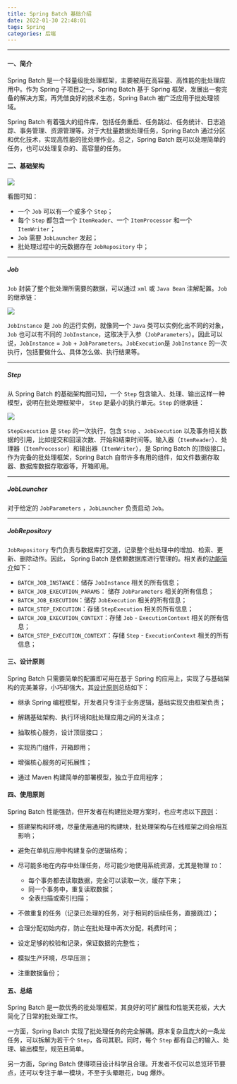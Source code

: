 ```yaml
---
title: Spring Batch 基础介绍
date: 2022-01-30 22:48:01
tags: Spring
categories: 后端
---
```


-----

#### 一、简介

Spring Batch 是一个轻量级批处理框架，主要被用在高容量、高性能的批处理应用中。作为 Spring 子项目之一，Spring Batch 基于 Spring 框架，发展出一套完备的解决方案，再凭借良好的技术生态，Spring Batch 被广泛应用于批处理领域。

Spring Batch 有着强大的组件库，包括任务重启、任务跳过、任务统计、日志追踪、事务管理、资源管理等。对于大批量数据处理任务，Spring Batch 通过分区和优化技术，实现高性能的批处理作业。总之，Spring Batch 既可以处理简单的任务，也可以处理复杂的、高容量的任务。

#### 二、基础架构

![](https://gitlab.com/donelab/img-bed/-/raw/main/pictures/2022/04/27_21_7_30_spring-batch-flow.png)

看图可知：

* 一个  `Job` 可以有一个或多个 `Step`；
* 每个 `Step` 都包含一个 `ItemReader`、一个 `ItemProcessor` 和一个 `ItemWriter`；
* `Job` 需要 `JobLauncher` 发起；
* 批处理过程中的元数据存在 `JobRepository` 中；

---

##### Job

 `Job` 封装了整个批处理所需要的数据，可以通过 `xml` 或 `Java Bean` 注解配置。`Job` 的继承链：

![](https://gitlab.com/donelab/img-bed/-/raw/main/pictures/2022/04/27_21_38_32_job_detail.png)

`JobInstance` 是 `Job` 的运行实例，就像同一个 `Java` 类可以实例化出不同的对象， `Job` 也可以有不同的 `JobInstance`，这取决于入参（`JobParameters`）。因此可以说，`JobInstance` = `Job` + `JobParameters`。`JobExecution`是 `JobInstance` 的一次执行，包括要做什么、具体怎么做、执行结果等。

---

##### Step

从 Spring Batch 的基础架构图可知，一个 `Step` 包含输入、处理、输出这样一种模型，说明在批处理框架中， `Step` 是最小的执行单元。`Step` 的继承链：

![](https://gitlab.com/donelab/img-bed/-/raw/main/pictures/2022/04/27_22_7_8_step_detail.png)

`StepExecution` 是 `Step` 的一次执行，包含 `Step` 、`JobExecution` 以及事务相关数据的引用，比如提交和回滚次数、开始和结束时间等。输入器（`ItemReader`）、处理器（`ItemProcessor`）和输出器（`ItemWriter`），是 Spring Batch 的顶级接口。作为完备的批处理框架，Spring Batch 自带许多有用的组件，如文件数据存取器、数据库数据存取器等，开箱即用。

---

##### JobLauncher

对于给定的 `JobParameters` ，`JobLauncher` 负责启动 `Job`。

---

##### JobRepository

`JobRepository` 专门负责与数据库打交道，记录整个批处理中的增加、检索、更新、删除动作。因此， Spring Batch 是依赖数据库进行管理的。相关表的[功能简介](https://docs.spring.io/spring-batch/docs/current/reference/html/schema-appendix.html#metaDataSchema)如下：

* `BATCH_JOB_INSTANCE`：储存 `JobInstance` 相关的所有信息；
* `BATCH_JOB_EXECUTION_PARAMS`： 储存 `JobParameters` 相关的所有信息；
* `BATCH_JOB_EXECUTION`：储存 `JobExecution` 相关的所有信息；
* `BATCH_STEP_EXECUTION`：存储 `StepExecution` 相关的所有信息；
* `BATCH_JOB_EXECUTION_CONTEXT`：存储 `Job` - `ExecutionContext` 相关的所有信息；
* `BATCH_STEP_EXECUTION_CONTEXT`：存储 `Step` - `ExecutionContext` 相关的所有信息；

#### 三、设计原则

Spring Batch 只需要简单的配置即可用在基于 Spring 的应用上，实现了与基础架构的完美兼容，小巧却强大。其[设计原则](https://docs.spring.io/spring-batch/docs/current/reference/html/spring-batch-intro.html#springBatchUsageScenarios)总结如下：

* 继承 Spring 编程模型，开发者只专注于业务逻辑，基础实现交由框架负责；

* 解耦基础架构、执行环境和批处理应用之间的关注点；

* 抽取核心服务，设计顶层接口；

* 实现热门组件，开箱即用；
* 增强核心服务的可拓展性；
* 通过 Maven 构建简单的部署模型，独立于应用程序；

#### 四、使用原则

Spring Batch 性能强劲，但开发者在构建批处理方案时，也应考虑以下[原则](https://docs.spring.io/spring-batch/docs/current/reference/html/spring-batch-intro.html#springBatchArchitecture)：

* 搭建架构和环境，尽量使用通用的构建块，批处理架构与在线框架之间会相互影响；

* 避免在单机应用中构建复杂的逻辑结构；
* 尽可能多地在内存中处理任务，尽可能少地使用系统资源，尤其是物理 `IO`：
  * 每个事务都去读取数据，完全可以读取一次，缓存下来；
  * 同一个事务中，重复读取数据；
  * 全表扫描或索引扫描；
* 不做重复的任务（记录已处理的任务，对于相同的后续任务，直接跳过）；
* 合理分配初始内存，防止在批处理中再次分配，耗费时间；
* 设定足够的校验和记录，保证数据的完整性；
* 模拟生产环境，尽早压测；
* 注重数据备份；

#### 五、总结

Spring Batch 是一款优秀的批处理框架，其良好的可扩展性和性能天花板，大大简化了日常的批处理工作。

一方面，Spring Batch 实现了批处理任务的完全解耦。原本复杂且庞大的一条龙任务，可以拆解为若干个 `Step`，各司其职。同时，每个 `Step` 都有自己的输入、处理、输出模型，规范且简单。

另一方面，Spring Batch 使得项目设计科学且合理。开发者不仅可以总览环节要点，还可以专注于单一模块，不至于头晕眼花，bug 爆炸。